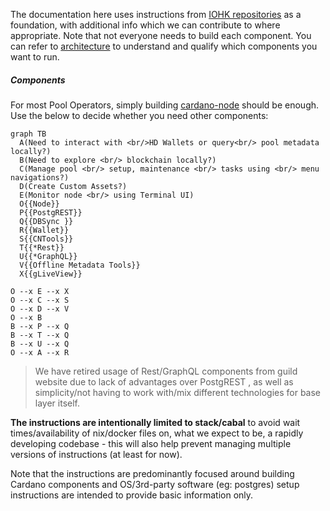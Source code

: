 The documentation here uses instructions from [IOHK repositories](https://github.com/input-output-hk) as a foundation, with additional info which we can contribute to where appropriate. Note that not everyone needs to build each component. You can refer to [architecture](basics.md#architecture) to understand and qualify which components you want to run.

##### Components

For most Pool Operators, simply building [cardano-node](Build/node-cli.md) should be enough. Use the below to decide whether you need other components:

```mermaid
graph TB
  A(Need to interact with <br/>HD Wallets or query<br/> pool metadata locally?)
  B(Need to explore <br/> blockchain locally?)
  C(Manage pool <br/> setup, maintenance <br/> tasks using <br/> menu navigations?)
  D(Create Custom Assets?)
  E(Monitor node <br/> using Terminal UI)
  O{{Node}}
  P{{PostgREST}}
  Q{{DBSync }}
  R{{Wallet}}
  S{{CNTools}}
  T{{*Rest}}
  U{{*GraphQL}}
  V{{Offline Metadata Tools}}
  X{{gLiveView}}

O --x E --x X
O --x C --x S
O --x D --x V
O --x B
B --x P --x Q
B --x T --x Q
B --x U --x Q
O --x A --x R
```

> We have retired usage of Rest/GraphQL components from guild website due to lack of advantages over PostgREST , as well as simplicity/not having to work with/mix different technologies for base layer itself.

**The instructions are intentionally limited to stack/cabal** to avoid wait times/availability of nix/docker files on, what we expect to be, a rapidly developing codebase - this will also help prevent managing multiple versions of instructions (at least for now).

Note that the instructions are predominantly focused around building Cardano components and OS/3rd-party software (eg: postgres) setup instructions are intended to provide basic information only.


